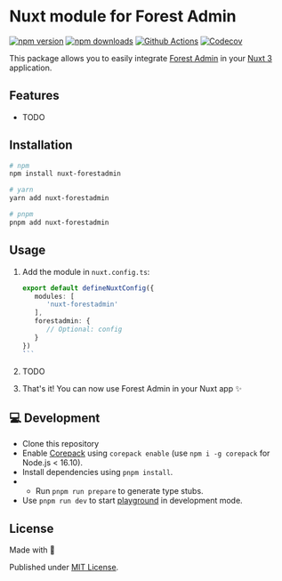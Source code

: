 # Nuxt module for Forest Admin

[![npm version][npm-version-src]][npm-version-href]
[![npm downloads][npm-downloads-src]][npm-downloads-href]
[![Github Actions][github-actions-src]][github-actions-href]
[![Codecov][codecov-src]][codecov-href]

This package allows you to easily integrate [Forest Admin](https://www.forestadmin.com/) in your [Nuxt 3](v3.nuxtjs.org) application.

## Features

- TODO

## Installation

```sh
# npm
npm install nuxt-forestadmin

# yarn
yarn add nuxt-forestadmin

# pnpm
pnpm add nuxt-forestadmin
```

## Usage

1. Add the module in `nuxt.config.ts`:

   ```ts
   export default defineNuxtConfig({
      modules: [
         'nuxt-forestadmin'
      ],
      forestadmin: {
         // Optional: config
      }
   })
   ̀ ``

   ```

2. TODO

3. That's it! You can now use Forest Admin in your Nuxt app ✨

## 💻 Development

- Clone this repository
- Enable [Corepack](https://github.com/nodejs/corepack) using `corepack enable` (use `npm i -g corepack` for Node.js < 16.10).
- Install dependencies using `pnpm install`.
- - Run `pnpm run prepare` to generate type stubs.
- Use `pnpm run dev` to start [playground](./playground) in development mode.

## License

Made with 💛

Published under [MIT License](./LICENSE).

<!-- Badges -->

[npm-version-src]: https://img.shields.io/npm/v/nuxt-forestadmin?style=flat-square
[npm-version-href]: https://www.npmjs.com/package/nuxt-forestadmin
[npm-downloads-src]: https://img.shields.io/npm/dm/nuxt-forestadmin?style=flat-square
[npm-downloads-href]: https://npmjs.com/package/nuxt-forestadmin
[github-actions-src]: https://img.shields.io/github/workflow/status/tobiasdiez/nuxt-forestadmin/ci/main?style=flat-square
[github-actions-href]: https://github.com/tobiasdiez/nuxt-forestadmin/actions?query=workflow%3Aci
[codecov-src]: https://img.shields.io/codecov/c/gh/tobiasdiez/nuxt-forestadmin/main?style=flat-square
[codecov-href]: https://codecov.io/gh/tobiasdiez/nuxt-forestadmin
